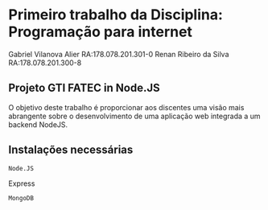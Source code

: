 # Primeiro trabalho da Disciplina: Programação para internet

Gabriel Vilanova Alier          RA:178.078.201.301-0
Renan Ribeiro da Silva          RA:178.078.201.300-8

## Projeto GTI FATEC in Node.JS
O objetivo deste trabalho é proporcionar aos discentes uma visão mais abrangente sobre 
o desenvolvimento de uma aplicação web integrada a um backend NodeJS.

## Instalações necessárias
```
Node.JS
```
Express
```
MongoDB